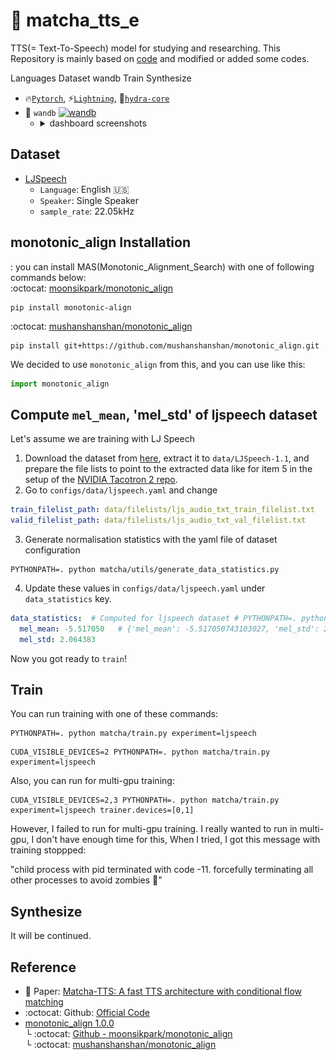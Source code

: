 # 🍵 matcha_tts_e
TTS(= Text-To-Speech) model for studying and researching. This Repository is mainly based on [code](https://github.com/shivammehta25/Matcha-TTS/tree/main) and modified or added some codes. 

Languages
Dataset
wandb
Train
Synthesize

- 🔥[`Pytorch`](https://pytorch.org/), ⚡[`Lightning`](https://lightning.ai/docs/pytorch/stable/), 🐉[`hydra-core`](https://hydra.cc/docs/intro/)
- 🤗 `wandb` [![wandb](https://raw.githubusercontent.com/wandb/assets/main/wandb-github-badge-gradient.svg)](https://wandb.ai/wako/matcha_tts_e?nw=nwuserwako)
  - <details>
    <summary> dashboard screenshots </summary>
    <div>
    <img src="/readme_imgs/스크린샷 2024-05-25 오후 12.17.49.png" width="83%"></img>
    </div>
    </details>

## Dataset
- [LJSpeech](https://keithito.com/LJ-Speech-Dataset/)
  - `Language`: English :us:
  - `Speaker`: Single Speaker
  - `sample_rate`: 22.05kHz

## monotonic_align Installation
: you can install MAS(Monotonic_Alignment_Search) with one of following commands below:     
:octocat: [moonsikpark/monotonic_align](https://github.com/moonsikpark/monotonic_align)
```shell
pip install monotonic-align
```

:octocat: [mushanshanshan/monotonic_align](https://github.com/mushanshanshan/monotonic_align)
```shell
pip install git+https://github.com/mushanshanshan/monotonic_align.git
```
We decided to use `monotonic_align` from this, and you can use like this:
```python
import monotonic_align
```

## Compute `mel_mean`, 'mel_std' of ljspeech dataset
Let's assume we are training with LJ Speech
1. Download the dataset from [here](https://keithito.com/LJ-Speech-Dataset/), extract it to `data/LJSpeech-1.1`, and prepare the file lists to point to the extracted data like for item 5 in the setup of the [NVIDIA Tacotron 2 repo](https://github.com/NVIDIA/tacotron2#setup).
2. Go to `configs/data/ljspeech.yaml` and change
```yaml
train_filelist_path: data/filelists/ljs_audio_txt_train_filelist.txt
valid_filelist_path: data/filelists/ljs_audio_txt_val_filelist.txt
```
3. Generate normalisation statistics with the yaml file of dataset configuration
```shell
PYTHONPATH=. python matcha/utils/generate_data_statistics.py
```
4. Update these values in `configs/data/ljspeech.yaml` under `data_statistics` key.
```yaml
data_statistics:  # Computed for ljspeech dataset # PYTHONPATH=. python matcha/utils/generate_data_statistics.py
  mel_mean: -5.517050   # {'mel_mean': -5.517050743103027, 'mel_std': 2.0643835067749023}
  mel_std: 2.064383
```
Now you got ready to `train`!

## Train
You can run training with one of these commands:
```shell
PYTHONPATH=. python matcha/train.py experiment=ljspeech
```
```shell
CUDA_VISIBLE_DEVICES=2 PYTHONPATH=. python matcha/train.py experiment=ljspeech
```
Also, you can run for multi-gpu training:
```shell
CUDA_VISIBLE_DEVICES=2,3 PYTHONPATH=. python matcha/train.py experiment=ljspeech trainer.devices=[0,1]
```
However, I failed to run for multi-gpu training. I really wanted to run in multi-gpu, I don't have enough time for this, When I tried, I got this message with training stoppped:

"child process with pid <number> terminated with code -11. forcefully terminating all other processes to avoid zombies 🧟"

## Synthesize
It will be continued.

## Reference
- 🍵 Paper: [Matcha-TTS: A fast TTS architecture with conditional flow matching](https://huggingface.co/papers/2309.03199)     
- :octocat: Github: [Official Code](https://github.com/shivammehta25/Matcha-TTS/tree/main)
- [monotonic_align 1.0.0](https://pypi.org/project/monotonic-align/)   
└ :octocat: [Github - moonsikpark/monotonic_align](https://github.com/moonsikpark/monotonic_align)     
└ :octocat: [mushanshanshan/monotonic_align](https://github.com/mushanshanshan/monotonic_align)     
